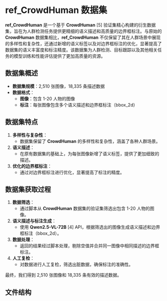 # ref_CrowdHuman 数据集

**ref_CrowdHuman** 是一个基于 **CrowdHuman** [5] 验证集精心构建的衍生数据集，旨在为人群检测任务提供更精细的语义描述和高质量的边界框标注。与原始的 **CrowdHuman** 数据集相比，**ref_CrowdHuman** 不仅保留了其在人群场景中展现的多样性和复杂性，还通过新增的语义标签以及对边界框标注的优化，显著提高了数据集的语义丰富度和标注精度。该数据集为人群检测、目标跟踪以及其他相关任务的模型训练和性能评估提供了更加高质量的资源。

## 数据集概述

- **数据集规模**：2,510 张图像，18,335 条描述数据
- **数据格式**：
  - **图像**：包含 1-20 人物的图像
  - **标注**：每张图像包含多个语义描述和边界框标注（bbox_2d）

## 数据集特点

1. **多样性与复杂性**：
   - 数据集保留了 **CrowdHuman** 的多样性和复杂性，涵盖了各种人群场景。
2. **语义描述**：
   - 在原有数据集的基础上，为每张图像新增了语义标签，提供了更加细致的描述。
3. **优化的边界框标注**：
   - 通过对边界框标注进行优化，显著提高了标注的精度。
   
## 数据集获取过程

1. **数据筛选**：
   - 通过脚本从 **CrowdHuman** 数据集的验证集筛选出包含 1-20 人物的图像。
2. **语义描述与标注生成**：
   - 使用 **Qwen2.5-VL-72B** [4] API，根据筛选出的图像生成语义描述和边界框标注（bbox_2d）。
3. **数据处理**：
   - 返回的结果经过脚本处理，剔除空值并合并同一图像中相同描述的边界框标注。
4. **人工复检**：
   - 对数据进行人工复检，筛选出脏数据，确保标注的准确性。
   
最终，我们得到 2,510 张图像和 18,335 条有效的描述数据。

## 文件结构

